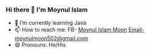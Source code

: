 ### Hi there 👋 I'm Moynul Islam

- 🌱 I’m currently learning Java
- 📫 How to reach me: FB- [Moynul Islam Moon](https://www.facebook.com/profile.php?id=100069153711420) Email-moynulmoon502@gmail.com
- 😄 Pronouns: He/His
